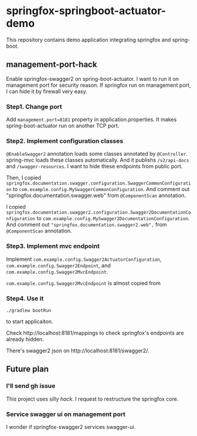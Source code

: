 # springfox-springboot-actuator-demo

This repository contains demo application integrating springfox and spring-boot.

## management-port-hack

Enable springfox-swagger2 on spring-boot-actuator.
I want to run it on management port for security reason.
If springfox run on management port, I can hide it by firewall very easy.

### Step1. Change port

Add `management.port=8181` property in application.properties.
It makes spring-boot-actuator run on another TCP port.

### Step2. Implement configuration classes

`@EnableSwagger2` annotation loads some classes annotated by `@Controller`.
spring-mvc loads these classes automatically. And it publishs `/v2/api-docs` and `/swagger-resources`.
I want to hide these endpoints from public port.

Then, I copied `springfox.documentation.swagger.configuration.SwaggerCommonConfiguration` to
`com.example.config.MySwaggerCommonConfiguration`.
And comment out "springfox.documentation.swagger.web" from `@ComponentScan` annotation.

I copied `springfox.documentation.swagger2.configuration.Swagger2DocumentationConfiguration` to
`com.example.config.MySwagger2DocumentationConfiguration`.
And comment out `"springfox.documentation.swagger2.web",` from `@ComponentScan` annotation.

### Step3. Implement mvc endpoint
Implement `com.example.config.Swagger2ActuatorConfiguration`, `com.example.config.Swagger2Endpoint`, and
`com.example.config.Swagger2MvcEndpoint`.

`com.example.config.Swagger2MvcEndpoint` is almost copied from

### Step4. Use it

    ./gradlew bootRun

to start applicaiton.

Check http://localhost:8181/mappings to check springfox's endpoints are already hidden.

There's swagger2 json on http://localhost:8181/swagger2/.

## Future plan

### I'll send gh issue

This project uses silly *hack*. I request to restructure the springfox core.

### Service swagger ui on management port

I wonder if springfox-swagger2 services swagger-ui.
